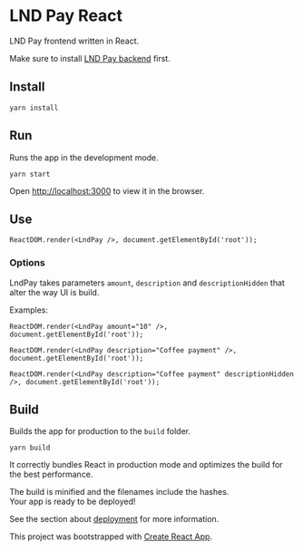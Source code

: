 # LND Pay React

LND Pay frontend written in React. 

Make sure to install [LND Pay backend](https://github.com/mariodian/lnd-pay) first.

## Install

`yarn install`

## Run

Runs the app in the development mode.

`yarn start`

Open [http://localhost:3000](http://localhost:3000) to view it in the browser.

## Use

`ReactDOM.render(<LndPay />, document.getElementById('root'));`

### Options

LndPay takes parameters `amount`, `description` and `descriptionHidden` that alter the way UI is build.

Examples:

`ReactDOM.render(<LndPay amount="10" />, document.getElementById('root'));`

`ReactDOM.render(<LndPay description="Coffee payment" />, document.getElementById('root'));`

`ReactDOM.render(<LndPay description="Coffee payment" descriptionHidden />, document.getElementById('root'));`

## Build

Builds the app for production to the `build` folder.

`yarn build`

It correctly bundles React in production mode and optimizes the build for the best performance.

The build is minified and the filenames include the hashes.<br>
Your app is ready to be deployed!

See the section about [deployment](https://facebook.github.io/create-react-app/docs/deployment) for more information.

This project was bootstrapped with [Create React App](https://github.com/facebook/create-react-app).
